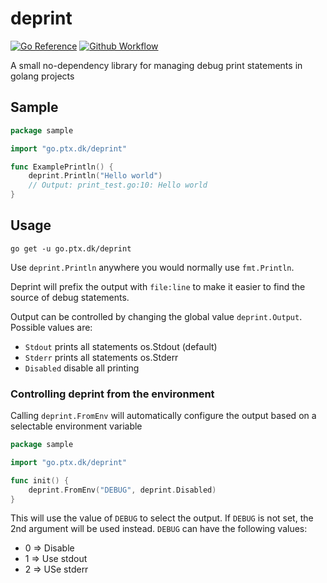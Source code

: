 # deprint

[![Go Reference](https://pkg.go.dev/badge/go.ptx.dk/deprint.svg)](https://pkg.go.dev/go.ptx.dk/deprint)
[![Github Workflow](https://github.com/ptxmac/deprint/actions/workflows/go.yml/badge.svg)](https://github.com/ptxmac/deprint/actions/workflows/go.yml)

A small no-dependency library for managing debug print statements in golang projects

## Sample

```go
package sample

import "go.ptx.dk/deprint"

func ExamplePrintln() {
	deprint.Println("Hello world")
	// Output: print_test.go:10: Hello world
}

```

## Usage

`go get -u go.ptx.dk/deprint`

Use `deprint.Println` anywhere you would normally use `fmt.Println`.

Deprint will prefix the output with `file:line` to make it easier to find the source of debug statements.

Output can be controlled by changing the global value `deprint.Output`. Possible values are:

- `Stdout` prints all statements os.Stdout (default)
- `Stderr` prints all statements os.Stderr
- `Disabled` disable all printing

### Controlling deprint from the environment

Calling `deprint.FromEnv` will automatically configure the output based on a selectable environment variable

```go
package sample

import "go.ptx.dk/deprint"

func init() {
	deprint.FromEnv("DEBUG", deprint.Disabled)
}
```

This will use the value of `DEBUG` to select the output. If `DEBUG` is not set, the 2nd argument will be used instead.
`DEBUG` can have the following values:

- 0 => Disable
- 1 => Use stdout
- 2 => USe stderr
